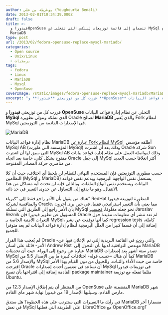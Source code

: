 ```yaml
---
author: يوغرطة بن علي (Youghourta Benali)
date: 2013-02-01T10:34:39.000Z
draft: false
title: >-
  فيدورا وOpenSuse تنضمان إلى قائمة توزيعات لِينكس التي تتخلى عن MySql لصالح
  MariaDB
type: post
url: /2013/02/fedora-opensuse-replace-mysql-mariadb/
categories:
  - Open source
  - Unix/Linux
  - برمجيات
tags:
  - fedora
  - Linux
  - MariaDB
  - Mysql
  - OpenSuse
coverImage: /static/images/fedora-opensuse-replace-mysql-mariadb/MariaDB.png
excerpt: "قررت كل من توزيعتي **فيدورا** و **OpenSuse** التخلي عن نظام إدارة قواعد البيانات **MySql** الذي تملكه وتتولى تطويره Oracle لصالح **MariaDB** والذي يُعتبر Fork لنظام MySql في الإصدارات القادمة من التوزيعتين.\n\n![MariaDB](/static/images/fedora-opensuse-replace-mysql-mariadb/MariaDB.png)\n\nنظام إدارة قواعد البيانات MariaDB [عبارة عن Fork لنظام MySql](https://www.it-scoop.com/2010/01/%d8%a5%d8%b7%d9%84%d8%a7%d9%82-mariadb-5-1-%d8%a7%d9%84%d9%85%d8%b4%d8%a7%d8%a8%d9%87-%d9%88-%d8%a7%d9%84%d9%85%d9%86%d8%a7%d9%81%d8%b3-%d9%84%d9%80-mysql-%d8%b0%d9%88-4-storage-engine/)\_"
---
```

قررت كل من توزيعتي **فيدورا** و **OpenSuse** التخلي عن نظام إدارة قواعد البيانات **MySql** الذي تملكه وتتولى تطويره Oracle لصالح **MariaDB** والذي يُعتبر Fork لنظام MySql في الإصدارات القادمة من التوزيعتين.

![MariaDB](/static/images/fedora-opensuse-replace-mysql-mariadb/MariaDB.png)

نظام إدارة قواعد البيانات MariaDB [عبارة عن Fork لنظام MySql](https://www.it-scoop.com/2010/01/%d8%a5%d8%b7%d9%84%d8%a7%d9%82-mariadb-5-1-%d8%a7%d9%84%d9%85%d8%b4%d8%a7%d8%a8%d9%87-%d9%88-%d8%a7%d9%84%d9%85%d9%86%d8%a7%d9%81%d8%b3-%d9%84%d9%80-mysql-%d8%b0%d9%88-4-storage-engine/)  أطلقه مؤسس MySql AB (المؤسسة التي طورت MySql) وذلك بعد أن اشترت Oracle شركة Sun التي سبق لها أن اشترت MySql AB وذلك لمواصلة العمل على نظام إدارة قواعد بيانات مفتوح بشكل كلي، خاصة بعد اتجاه Oracle إلى جعل MySql أكثر انغلاقا حسب العديد من مناصري حركة المصادر المفتوحة.

حسب مطوري التوزيعتين فإن المستخدم النهائي للنظام لن يلحظ أي اختلاف، حيث أن كلا النظامين (MySql و MariaDB) يستعمل نفس الواجهة البرمجية ويدعم نفس قواعد البيانات ويستخدم نفس أنواع الملفات، وبالتالي فإنه لن تحدث أية مشاكل من هذا الانتقال. وهو ما يدفع إلى التساؤل عن جدوى التغيير في حد ذاته.

هناك من يقول بأن الأمر راجع فقط إلى "كبرياء" RedHat المطورة لتوزيعة فيدورا والمنافسة لشركة Oracle، مما يعني بأن التغيير استراتيجي فقط، في حين يرى آخرون بأن الأمر راجع إلى الطريق التي تسلكه MySql نحو جعله مغلوقا، [فحسب](http://lists.fedoraproject.org/pipermail/devel-announce/2013-January/001037.html) Jaroslav Reznik المسؤول عن تطوير فيدورا فإن Oracle لم تعد تنشر أي معلومات مفيدة حول الثغرات الأمنية الخاصة بـ MySql، كما أنها توقفت عن نشر regression tests كاملة، إضافة إلى أن قسما كبيرا من العلل البرمجية لنظام إدارة قواعد البيانات لم يعد متوفرا للجميع.

لم يُعجب هذا القرار Oracle -والتي [ردت](http://lists.fedoraproject.org/pipermail/devel-announce/2013-January/001037.html) في القائمة البريدية التي تم الإعلان فيها عن الأمر- قائلة على لسان Andrew Rist  مهندس التوافقية لديها بأن التحول إلى MariaDB عبارة عن رجوع إلى الوراء، حيث أن تحديثات MariaDB تصدر ستة أشهر بعد إصدارات MySql كما أن هناك –حسب قوله- اختلافات كبيرة ما بين الإصدار 5.5 من MariaDB والإصدار 5.6 من MySql خاصة من حيث الأداء والثبات. وللحيول من دون القيام بهذا الأمر اقترحت Oracle أن تساعد في تضمين أحدث إصدارات MySql في توزيعات فيدورا القادمة إضافة إلى اقتراحها بأن تصبح package maintainer مثلما تفعله مع توزيعة Ubuntu.

من المنتظر أن يتم إطلاق الإصدار 12.3 من OpenSuse المتضمنة على MariaDB شهر مارس القادم، وسيليها الإصدار 19 من فيدورا نهاية شهر ماي القادم.

في رأيك ما التغييرات التي ستترتب على هذه الخطوة؟ هل ستدق MariaDB مسمارا آخر في نعش MySql على الطريقة التي فعلتها  LibreOffice مع OpenOffice.org؟
